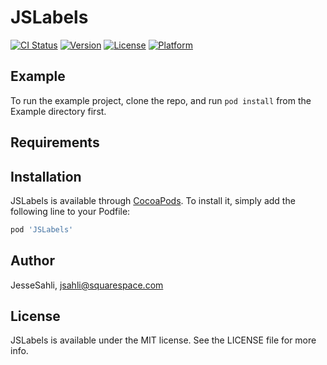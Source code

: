 # JSLabels

[![CI Status](https://img.shields.io/travis/JesseSahli/JSLabels.svg?style=flat)](https://travis-ci.org/JesseSahli/JSLabels)
[![Version](https://img.shields.io/cocoapods/v/JSLabels.svg?style=flat)](https://cocoapods.org/pods/JSLabels)
[![License](https://img.shields.io/cocoapods/l/JSLabels.svg?style=flat)](https://cocoapods.org/pods/JSLabels)
[![Platform](https://img.shields.io/cocoapods/p/JSLabels.svg?style=flat)](https://cocoapods.org/pods/JSLabels)

## Example

To run the example project, clone the repo, and run `pod install` from the Example directory first.

## Requirements

## Installation

JSLabels is available through [CocoaPods](https://cocoapods.org). To install
it, simply add the following line to your Podfile:

```ruby
pod 'JSLabels'
```

## Author

JesseSahli, jsahli@squarespace.com

## License

JSLabels is available under the MIT license. See the LICENSE file for more info.
